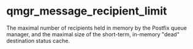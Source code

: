 # qmgr_message_recipient_limit 

 The maximal number of recipients held in memory by the Postfix
queue manager, and the maximal size of the short-term,
in-memory "dead" destination status cache.  


